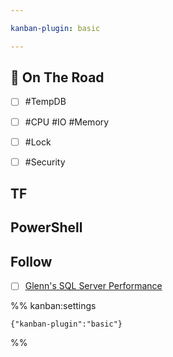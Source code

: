 ```yaml
---

kanban-plugin: basic

---
```


## 🛵 On The Road

- [ ] #TempDB
- [ ] #CPU #IO #Memory
- [ ] #Lock
- [ ] #Security


## TF
## PowerShell
## Follow
- [ ] [Glenn's SQL Server Performance](https://glennsqlperformance.com/glenns-blog/)





%% kanban:settings
```
{"kanban-plugin":"basic"}
```
%%